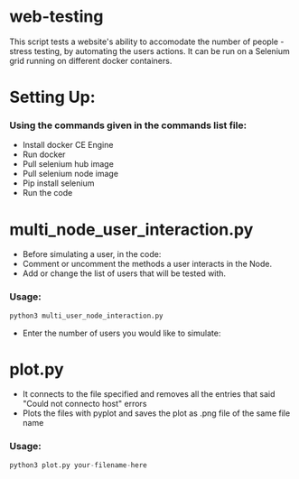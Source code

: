 # web-testing
This script tests a website's ability to accomodate the number of people - stress testing, by automating the users actions. 
It can be run on a Selenium grid running on different docker containers. 
# Setting Up:
###  Using the commands given in the commands list file:
- Install docker CE Engine
- Run docker 
- Pull selenium hub image
- Pull selenium node image
- Pip install selenium
- Run the code 
# multi_node_user_interaction.py
- Before simulating a user, in the code:
- Comment or uncomment the methods a user interacts in the Node.
- Add or change the list of users that will be tested with. 
### Usage:
```python
python3 multi_user_node_interaction.py
```
- Enter the number of users you would like to simulate:

# plot.py
- It connects to the file specified and removes all the entries that said "Could not connecto host" errors 
- Plots the files with pyplot and saves the plot as .png file of the same file name 

### Usage:
```python
python3 plot.py your-filename-here
```

